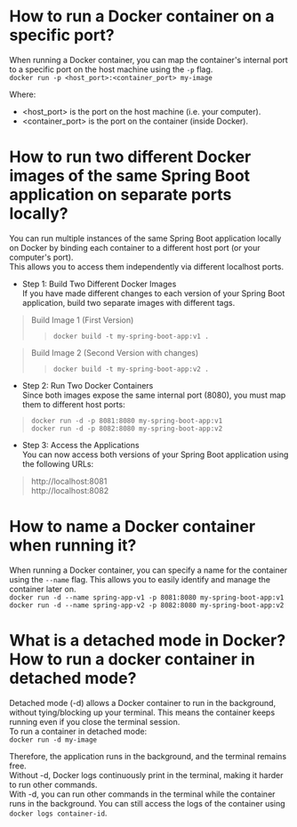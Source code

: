 # How to run a Docker container on a specific port?
When running a Docker container, you can map the container's internal port to a specific port on the host machine using the `-p` flag. <br>
`docker run -p <host_port>:<container_port> my-image` <br>

Where: <br>
- <host_port> is the port on the host machine (i.e. your computer). <br>
- <container_port> is the port on the container (inside Docker). <br>

# How to run two different Docker images of the same Spring Boot application on separate ports locally?
You can run multiple instances of the same Spring Boot application locally on Docker by binding each container to a different host port (or your computer's port). <br>
This allows you to access them independently via different localhost ports.

- Step 1: Build Two Different Docker Images <br>
If you have made different changes to each version of your Spring Boot application, build two separate images with different tags. <br>

> Build Image 1 (First Version)
>> `docker build -t my-spring-boot-app:v1 .`

> Build Image 2 (Second Version with changes)
>> `docker build -t my-spring-boot-app:v2 .`

- Step 2: Run Two Docker Containers <br>
Since both images expose the same internal port (8080), you must map them to different host ports: <br>
> `docker run -d -p 8081:8080 my-spring-boot-app:v1` <br>
> `docker run -d -p 8082:8080 my-spring-boot-app:v2` <br>

- Step 3: Access the Applications <br>
You can now access both versions of your Spring Boot application using the following URLs: <br>
> http://localhost:8081 <br>
> http://localhost:8082 <br>


# How to name a Docker container when running it?
When running a Docker container, you can specify a name for the container using the `--name` flag. This allows you to easily identify and manage the container later on. <br>
`docker run -d --name spring-app-v1 -p 8081:8080 my-spring-boot-app:v1` <br>
`docker run -d --name spring-app-v2 -p 8082:8080 my-spring-boot-app:v2` <br>

# What is a detached mode in Docker? How to run a docker container in detached mode?
Detached mode (-d) allows a Docker container to run in the background, without tying/blocking up your terminal. This means the container keeps running even if you close the terminal session. <br>
To run a container in detached mode: <br>
`docker run -d my-image` <br>

Therefore, the application runs in the background, and the terminal remains free. <br>
Without -d, Docker logs continuously print in the terminal, making it harder to run other commands. <br>
With -d, you can run other commands in the terminal while the container runs in the background. You can still access the logs of the container using `docker logs container-id`. <br>
